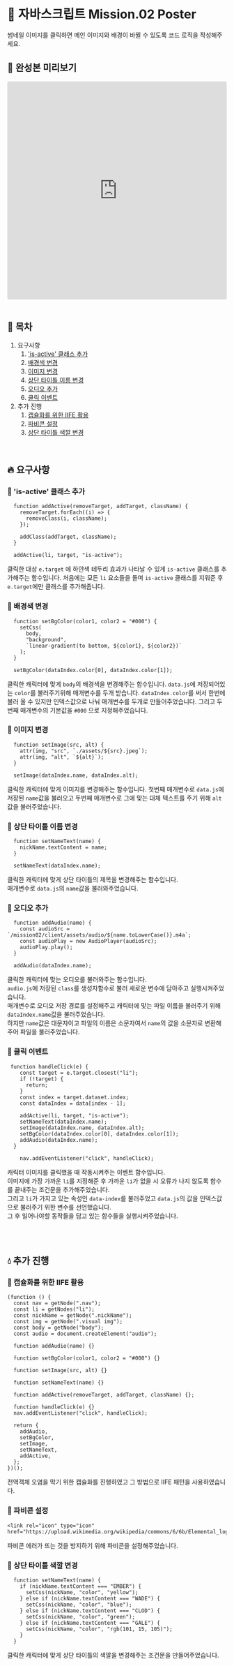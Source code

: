 # 🦁 자바스크립트 Mission.02 Poster  
썸네일 이미지를 클릭하면 메인 이미지와 배경이 바뀔 수 있도록 코드 로직을 작성해주세요.

## 🍿 완성본 미리보기
<iframe src="https://codesandbox.io/embed/jabaseukeuribteu-2ca-gwaje-9v7fyv?fontsize=14&hidenavigation=1&theme=dark"
     style="width:100%; height:500px; border:0; border-radius: 4px; overflow:hidden;"
     title="자바스크립트 2차 과제"
     allow="accelerometer; ambient-light-sensor; camera; encrypted-media; geolocation; gyroscope; hid; microphone; midi; payment; usb; vr; xr-spatial-tracking"
     sandbox="allow-forms allow-modals allow-popups allow-presentation allow-same-origin allow-scripts"
   ></iframe>

<br>
<br>

## 🔖 목차
1. 요구사항
   1. ['is-active' 클래스 추가](#-is-active-클래스-추가)
   2. [배경색 변경](#-배경색-변경)
   3. [이미지 변경](#-이미지-변경)
   4. [상단 타이틀 이름 변경](#-상단-타이틀-이름-변경)
   5. [오디오 추가](#-오디오-추가)
   6. [클릭 이벤트](#-클릭-이벤트)
2. 추가 진행
   1. [캡슐화를 위한 IIFE 활용](#-캡슐화를-위한-iife-활용)
   2. [파비콘 설정](#-파비콘-설정)
   3. [상단 타이틀 색깔 변경](#-상단-타이틀-색깔-변경)
<br>

## 🔥 요구사항  

### 🔻 'is-active' 클래스 추가
```
  function addActive(removeTarget, addTarget, className) {
    removeTarget.forEach((i) => {
      removeClass(i, className);
    });

    addClass(addTarget, className);
  }

  addActive(li, target, "is-active");
```
클릭한 대상 `e.target` 에 하얀색 테두리 효과가 나타날 수 있게 `is-active` 클래스를 추가해주는 함수입니다.
처음에는 모든 `li` 요소들을 돌며 `is-active` 클래스를 지워준 후 `e.target`에만 클래스를 추가해줍니다.


### 🔻 배경색 변경
```
  function setBgColor(color1, color2 = "#000") {
    setCss(
      body,
      "background",
      `linear-gradient(to bottom, ${color1}, ${color2})`
    );
  }

  setBgColor(dataIndex.color[0], dataIndex.color[1]);
```
클릭한 캐릭터에 맞게 `body`의 배경색을 변경해주는 함수입니다.
`data.js`에 저장되어있는 `color`를 불러주기위해 매개변수를 두개 받습니다.
`dataIndex.color`를 써서 한번에 불러 올 수 있지만 인덱스값으로 나눠 매개변수를 두개로 만들어주었습니다.
그리고 두번째 매개변수의 기본값을 `#000` 으로 지정해주었습니다.

### 🔻 이미지 변경
```
  function setImage(src, alt) {
    attr(img, "src", `./assets/${src}.jpeg`);
    attr(img, "alt", `${alt}`);
  }

  setImage(dataIndex.name, dataIndex.alt);
```
클릭한 캐릭터에 맞게 이미지를 변경해주는 함수입니다.
첫번째 매개변수로 `data.js`에 저장된 `name`값을 불러오고 두번째 매개변수로 그에 맞는 대체 텍스트를 주기 위해 `alt`값을 불러주었습니다.

### 🔻 상단 타이틀 이름 변경
```
  function setNameText(name) {
    nickName.textContent = name;
  }

  setNameText(dataIndex.name);
```
클릭한 캐릭터에 맞게 상단 타이틀의 제목을 변경해주는 함수입니다.  
매개변수로 `data.js`의 `name`값을 불러와주었습니다.

### 🔻 오디오 추가
```
  function addAudio(name) {
    const audioSrc = `/mission02/client/assets/audio/${name.toLowerCase()}.m4a`;
    const audioPlay = new AudioPlayer(audioSrc);
    audioPlay.play();
  }

  addAudio(dataIndex.name);
```
클릭한 캐릭터에 맞는 오디오를 불러와주는 함수입니다.  
`audio.js`에 저장된 `class`를 생성자함수로 불러 새로운 변수에 담아주고 실행시켜주었습니다.  
매개변수로 오디오 저장 경로를 설정해주고 캐릭터에 맞는 파일 이름을 불러주기 위해 `dataIndex.name`값을 불러주었습니다.  
하지만 `name`값은 대문자이고 파일의 이름은 소문자여서 `name`의 값을 소문자로 변환해주어 파일을 불러주었습니다.  


### 🔻 클릭 이벤트
```
 function handleClick(e) {
    const target = e.target.closest("li");
    if (!target) {
      return;
    }
    const index = target.dataset.index;
    const dataIndex = data[index - 1];

    addActive(li, target, "is-active");
    setNameText(dataIndex.name);
    setImage(dataIndex.name, dataIndex.alt);
    setBgColor(dataIndex.color[0], dataIndex.color[1]);
    addAudio(dataIndex.name);
  }

    nav.addEventListener("click", handleClick);
```
캐릭터 이미지를 클릭했을 때 작동시켜주는 이벤트 함수입니다.  
이미지에 가장 가까운 `li`를 지정해준 후 가까운 `li`가 없을 시 오류가 나지 않도록 함수를 끝내주는 조건문을 추가해주었습니다.  
그리고 `li`가 가지고 있는 속성인 `data-index`를 불러주었고 `data.js`의 값을 인덱스값으로 불러주기 위한 변수를 선언했습니다.  
그 후 일어나야할 동작들을 담고 있는 함수들을 실행시켜주었습니다.  


<br>
<br>

## 💧 추가 진행
### 🔻 캡슐화를 위한 IIFE 활용
```
(function () {
  const nav = getNode(".nav");
  const li = getNodes("li");
  const nickName = getNode(".nickName");
  const img = getNode(".visual img");
  const body = getNode("body");
  const audio = document.createElement("audio");

  function addAudio(name) {}

  function setBgColor(color1, color2 = "#000") {}

  function setImage(src, alt) {}

  function setNameText(name) {}
  
  function addActive(removeTarget, addTarget, className) {};

  function handleClick(e) {}
  nav.addEventListener("click", handleClick);

  return {
    addAudio,
    setBgColor,
    setImage,
    setNameText,
    addActive,
  };
})();
```
전역객체 오염을 막기 위한 캡슐화를 진행하였고 그 방법으로 IIFE 패턴을 사용하였습니다.

### 🔻 파비콘 설정
```
<link rel="icon" type="icon" href="https://upload.wikimedia.org/wikipedia/commons/6/6b/Elemental_logo.jpg">
```
파비콘 에러가 뜨는 것을 방지하기 위해 파비콘을 설정해주었습니다.

### 🔻 상단 타이틀 색깔 변경
```
  function setNameText(name) {
    if (nickName.textContent === "EMBER") {
      setCss(nickName, "color", "yellow");
    } else if (nickName.textContent === "WADE") {
      setCss(nickName, "color", "blue");
    } else if (nickName.textContent === "CLOD") {
      setCss(nickName, "color", "green");
    } else if (nickName.textContent === "GALE") {
      setCss(nickName, "color", "rgb(101, 15, 105)");
    }
  }
```
클릭한 캐릭터에 맞게 상단 타이틀의 색깔을 변경해주는 조건문을 만들어주었습니다.

